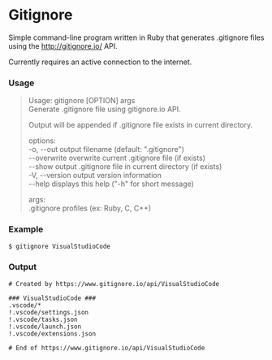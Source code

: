 # Gitignore
Simple command-line program written in Ruby that generates .gitignore files using the http://gitignore.io/ API.

Currently requires an active connection to the internet.

### Usage
> Usage: gitignore [OPTION] args  
> Generate .gitignore file using gitignore.io API.
>
> Output will be appended if .gitignore file exists in current directory.
>
> options:  
>	-o, --out	output filename (default: \".gitignore\")  
>	    --overwrite	overwrite current .gitignore file (if exists)  
>		--show	output .gitignore file in current directory (if exists)  
>	-V, --version	output version information  
>	    --help	displays this help (\"-h\" for short message)  
>
>	args:  
>		.gitignore profiles (ex: Ruby, C, C++)  

### Example
```sh
$ gitignore VisualStudioCode
```

### Output
```
# Created by https://www.gitignore.io/api/VisualStudioCode

### VisualStudioCode ###
.vscode/*
!.vscode/settings.json
!.vscode/tasks.json
!.vscode/launch.json
!.vscode/extensions.json

# End of https://www.gitignore.io/api/VisualStudioCode
```